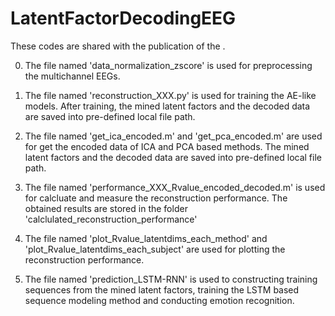 # LatentFactorDecodingEEG

These codes are shared with the publication of the <Latent Factor Decoding of Multi-channel EEG for Emotion Recognition through AE-like Neural Networks>.

0. The file named 'data_normalization_zscore' is used for preprocessing the multichannel EEGs.

1. The file named 'reconstruction_XXX.py' is used for training the AE-like models. 
   After training, the mined latent factors and the decoded data are saved into pre-defined local file path.

2. The file named 'get_ica_encoded.m' and 'get_pca_encoded.m' are used for get the encoded data of ICA and PCA based methods.
   The mined latent factors and the decoded data are saved into pre-defined local file path.
   
3. The file named 'performance_XXX_Rvalue_encoded_decoded.m' is used for calcluate and measure the reconstruction performance. 
   The obtained results are stored in the folder 'calclulated_reconstruction_performance'
   
4. The file named 'plot_Rvalue_latentdims_each_method' and 'plot_Rvalue_latentdims_each_subject' are used for 
   plotting the reconstruction performance.

5. The file named 'prediction_LSTM-RNN' is used to constructing training sequences from the mined latent factors, training the LSTM based
   sequence modeling method and conducting emotion recognition.
